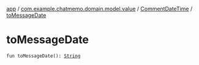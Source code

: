 [app](../../index.md) / [com.example.chatmemo.domain.model.value](../index.md) / [CommentDateTime](index.md) / [toMessageDate](./to-message-date.md)

# toMessageDate

`fun toMessageDate(): `[`String`](https://kotlinlang.org/api/latest/jvm/stdlib/kotlin/-string/index.html)